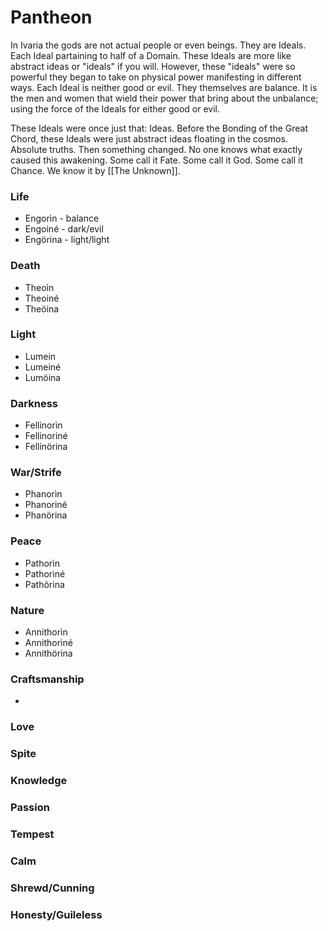 # Pantheon

In Ivaria the gods are not actual people or even beings. They are Ideals. Each Ideal partaining to half of a Domain. These Ideals are more like abstract ideas or "ideals" if you will. However, these "ideals" were so powerful they began to take on physical power manifesting in different ways. Each Ideal is neither good or evil. They themselves are balance. It is the men and women that wield their power that bring about the unbalance; using the force of the Ideals for either good or evil. 

These Ideals were once just that: Ideas. Before the Bonding of the Great Chord, these Ideals were just abstract ideas floating in the cosmos. Absolute truths. Then something changed. No one knows what exactly caused this awakening. Some call it Fate. Some call it God. Some call it Chance. We know it by [[The Unknown]]. 

### Life 
- Engorìn - balance
- Engoiné - dark/evil
- Engörina - light/light

### Death
- Theoìn
- Theoiné
- Theöina

### Light
- Lumein
- Lumeiné
- Lumöina

### Darkness
- Fellinorìn
- Fellinoriné
- Fellinörina

### War/Strife
- Phanorìn
- Phanoriné
- Phanörina
### Peace
- Pathorìn
- Pathoriné
- Pathörina

### Nature
- Annithorìn
- Annithoriné
- Annithörina

### Craftsmanship
- 

### Love

### Spite


### Knowledge


### Passion


### Tempest


### Calm


### Shrewd/Cunning


### Honesty/Guileless
